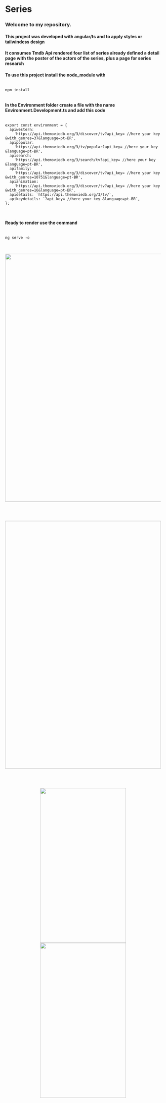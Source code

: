 # Series
<h3> Welcome to my repository.</h3>
<h4>This project was developed with angular/ts and to apply styles or tailwindcss design</h4>
<h4>It consumes Tmdb Api rendered four list of series already defined a detail page with the poster of the actors of the series, plus a page for series research</h4>
<h4>To use this project install the node_module with</h4>

````

npm install


````

<h4>In the Environment folder create a file with the name Environment.Development.ts and add this code</h4>


````

export const environment = {
  apiwestern:
    'https://api.themoviedb.org/3/discover/tv?api_key= //here your key &with_genres=37&language=pt-BR',
  apipopular:
    'https://api.themoviedb.org/3/tv/popular?api_key= //here your key  &language=pt-BR',
  apisearch:
    'https://api.themoviedb.org/3/search/tv?api_key= //here your key &language=pt-BR',
  apifamily:
    'https://api.themoviedb.org/3/discover/tv?api_key= //here your key &with_genres=10751&language=pt-BR',
  apianimation:
    'https://api.themoviedb.org/3/discover/tv?api_key= //here your key &with_genres=16&language=pt-BR',
  apidetails: `https://api.themoviedb.org/3/tv/`,
  apikeydetails: `?api_key= //here your key &language=pt-BR`,
};



````

<h4>Ready to render use the command</h4>

````

ng serve -o


````
<br>



<img align="center" alto="Caio-page-serie"  height="800"  width="900" src="https://github.com/Caio-Vieira/tvseries-angular.ts/assets/129814574/8f70b2b7-fd19-4ade-81fd-ad233ee0d314">

<br></br>

<img align="center" alto="Caio-page-serie"  height="800"  width="900" src="  ">

<br></br>



<div display= "flex" align="center">
<img align="center" alto="Caio-page-serie"  height="500" width="278" src="https://github.com/Caio-Vieira/tvseries-angular.ts/assets/129814574/3a23adc4-604f-4ac0-ba80-e8e9f4f2c2f9">  
<img align="center" alto="Caio-page-serie"  height="500"  width="278" src="https://github.com/Caio-Vieira/tvseries-angular.ts/assets/129814574/9f89141a-fb55-48d3-8724-bb1e36fac72d">
</div>



